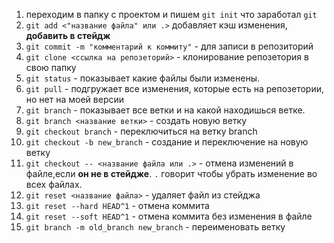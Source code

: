 1) переходим в папку с проектом и пишем `git init` что заработал `git`
2) `git add <"название файла" или .>` добавляет кэш изменения, **добавить в стейдж**
3) `git commit -m "комментарий к коммиту"` - для записи в репозиторий 
4) `git clone <ссылка на репозеторий>` - клонирование репозетория в свою папку
5) `git status` - показывает какие файлы были изменены.
6) `git pull` - подгружает все изменения, которые есть на репозетории, но нет на моей версии
7) `git branch` - показывает все ветки и на какой находишься ветке. 
8) `git branch <название ветки>` - создать новую ветку
9) `git checkout branch` - переключиться на ветку branch
10) `git checkout -b new_branch` - создание и переключение на новую ветку
11) `git checkout -- <название файла или .>` - отмена изменений в файле,если **он не в стейдже**.  `.` говорит чтобы убрать изменение во всех файлах.
12) `git reset <название файла>` - удаляет файл из стейджа
13) `git reset --hard HEAD^1` - отмена коммита 
14) `git reset --soft HEAD^1` - отмена коммита без изменения в файле
15) `git branch -m old_branch new_branch` - переименовать ветку